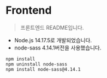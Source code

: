 # Frontend

> 프론트엔드 README입니다.

- Node.js 14.17.5로 개발되었습니다.
- node-sass 4.14.1버전을 사용했습니다.

```
npm install
npm uninstall node-sass
npm install node-sass@4.14.1
```

